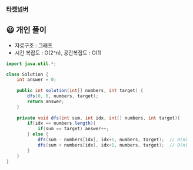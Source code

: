 
### [타켓넘버](https://school.programmers.co.kr/learn/courses/30/lessons/43165)

## 😃 개인 풀이

- 자료구조 : 그래프
- 시간 복잡도 : O(2^n), 공간복잡도 : O(1)

``` java
import java.util.*;

class Solution {
    int answer = 0;
 
    public int solution(int[] numbers, int target) {
        dfs(0, 0, numbers, target);
        return answer;
    }
    
    private void dfs(int sum, int idx, int[] numbers, int target){
        if(idx == numbers.length){
            if(sum == target) answer++;
        } else {
            dfs(sum - numbers[idx], idx+1, numbers, target);  // O(n)
            dfs(sum + numbers[idx], idx+1, numbers, target);  // O(n)
        }
    }
}
```

